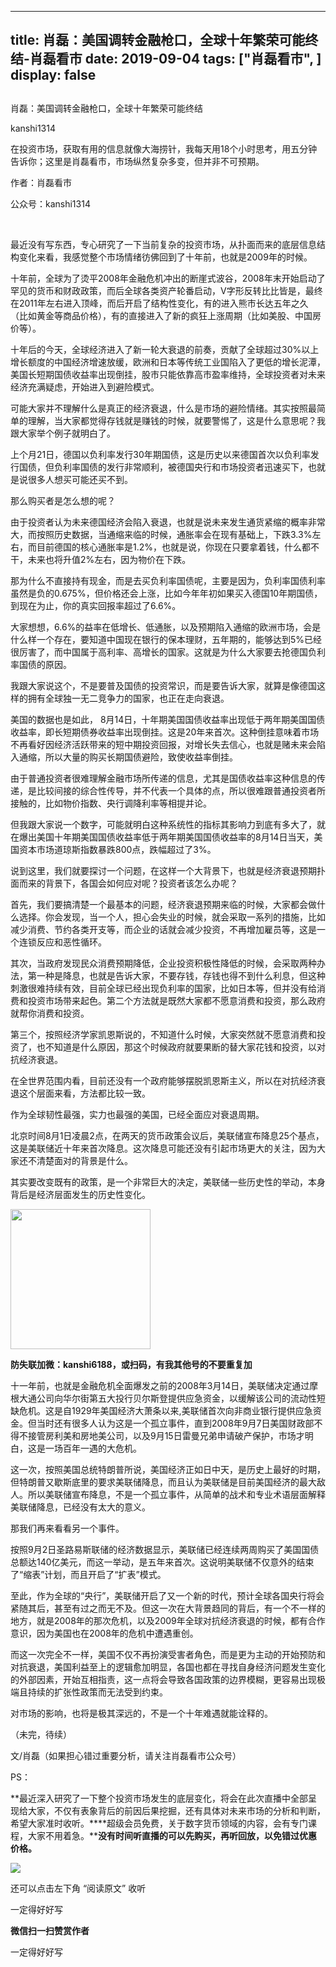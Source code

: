 
---
title:  肖磊：美国调转金融枪口，全球十年繁荣可能终结-肖磊看市
date: 2019-09-04
tags: ["肖磊看市", ]
display: false
---


## 



肖磊：美国调转金融枪口，全球十年繁荣可能终结




kanshi1314




在投资市场，获取有用的信息就像大海捞针，我每天用18个小时思考，用五分钟告诉你；这里是肖磊看市，市场纵然复杂多变，但并非不可预期。


作者：肖磊看市

公众号：kanshi1314

&nbsp;

最近没有写东西，专心研究了一下当前复杂的投资市场，从扑面而来的底层信息结构变化来看，我感觉整个市场情绪彷佛回到了十年前，也就是2009年的时候。



十年前，全球为了烫平2008年金融危机冲出的断崖式波谷，2008年末开始启动了罕见的货币和财政政策，而后全球各类资产轮番启动，V字形反转比比皆是，最终在2011年左右进入顶峰，而后开启了结构性变化，有的进入熊市长达五年之久（比如黄金等商品价格），有的直接进入了新的疯狂上涨周期（比如美股、中国房价等）。



十年后的今天，全球经济进入了新一轮大衰退的前奏，贡献了全球超过30%以上增长额度的中国经济增速放缓，欧洲和日本等传统工业国陷入了更低的增长泥潭，美国长短期国债收益率出现倒挂，股市只能依靠高市盈率维持，全球投资者对未来经济充满疑虑，开始进入到避险模式。



可能大家并不理解什么是真正的经济衰退，什么是市场的避险情绪。其实按照最简单的理解，当大家都觉得存钱就是赚钱的时候，就要警惕了，这是什么意思呢？我跟大家举个例子就明白了。



上个月21日，德国以负利率发行30年期国债，这是历史以来德国首次以负利率发行国债，但负利率国债的发行非常顺利，被德国央行和市场投资者迅速买下，也就是说很多人想买可能还买不到。



那么购买者是怎么想的呢？



由于投资者认为未来德国经济会陷入衰退，也就是说未来发生通货紧缩的概率非常大，而按照历史数据，当通缩来临的时候，通胀率会在现有基础上，下跌3.3%左右，而目前德国的核心通胀率是1.2%，也就是说，你现在只要拿着钱，什么都不干，未来也将升值2%左右，因为物价在下跌。



那为什么不直接持有现金，而是去买负利率国债呢，主要是因为，负利率国债利率虽然是负的0.675%，但价格还会上涨，比如今年年初如果买入德国10年期国债，到现在为止，你的真实回报率超过了6.6%。



大家想想，6.6%的益率在低增长、低通胀，以及预期陷入通缩的欧洲市场，会是什么样一个存在，要知道中国现在银行的保本理财，五年期的，能够达到5%已经很厉害了，而中国属于高利率、高增长的国家。这就是为什么大家要去抢德国负利率国债的原因。



我跟大家说这个，不是要普及国债的投资常识，而是要告诉大家，就算是像德国这样的拥有全球独一无二竞争力的国家，也正在走向衰退。



美国的数据也是如此， 8月14日，十年期美国国债收益率出现低于两年期美国国债收益率，即长短期债券收益率出现倒挂。这是20年来首次。这种倒挂意味着市场不再看好因经济活跃带来的短中期投资回报，对增长失去信心，也就是赌未来会陷入通缩，所以大量的购买长期国债避险，致使收益率倒挂。



由于普通投资者很难理解金融市场所传递的信息，尤其是国债收益率这种信息的传递，是比较间接的综合性传导，并不代表一个具体的点，所以很难跟普通投资者所接触的，比如物价指数、央行调降利率等相提并论。



但我跟大家说一个数字，可能就明白这种系统性的指标其影响力到底有多大了，就在爆出美国十年期美国国债收益率低于两年期美国国债收益率的8月14日当天，美国资本市场道琼斯指数暴跌800点，跌幅超过了3%。



说到这里，我们就要探讨一个问题，在这样一个大背景下，也就是经济衰退预期扑面而来的背景下，各国会如何应对呢？投资者该怎么办呢？



首先，我们要搞清楚一个最基本的问题，经济衰退预期来临的时候，大家都会做什么选择。你会发现，当一个人，担心会失业的时候，就会采取一系列的措施，比如减少消费、节约各类开支等，而企业的话就会减少投资，不再增加雇员等，这是一个连锁反应和恶性循环。



其次，当政府发现民众消费预期降低，企业投资积极性降低的时候，会采取两种办法，第一种是降息，也就是告诉大家，不要存钱，存钱也得不到什么利息，但这种刺激很难持续有效，目前全球已经出现负利率的国家，比如日本等，但并没有给消费和投资市场带来起色。第二个方法就是既然大家都不愿意消费和投资，那么政府就帮你消费和投资。



第三个，按照经济学家凯恩斯说的，不知道什么时候，大家突然就不愿意消费和投资了，也不知道是什么原因，那这个时候政府就要果断的替大家花钱和投资，以对抗经济衰退。



在全世界范围内看，目前还没有一个政府能够摆脱凯恩斯主义，所以在对抗经济衰退这个层面来看，方法都比较一致。



作为全球韧性最强，实力也最强的美国，已经全面应对衰退周期。



北京时间8月1日凌晨2点，在两天的货币政策会议后，美联储宣布降息25个基点，这是美联储近十年来首次降息。这次降息可能还没有引起市场更大的关注，因为大家还不清楚面对的背景是什么。



其实要改变既有的政策，是一个非常巨大的决定，美联储一些历史性的举动，本身背后是经济层面发生的历史性变化。



<img class="rich_pages" data-copyright="0" data-ratio="1" data-s="300,640" src="https://mmbiz.qpic.cn/mmbiz_jpg/rIYcHn0KrPQxE6zMiarib0VYKnt94Md6MMtJIw6YEwy8maoZPYfqopnlsqVs55Vz3JiaQIS7PZ1rg8lrYVngiaw9CQ/640?wx_fmt=jpeg" data-type="jpeg" data-w="430" style="height: 224px;width: 224px;"/>

**防失联加微：kanshi6188，或扫码，有我其他号的不要重复加**



十一年前，也就是金融危机全面爆发之前的2008年3月14日，美联储决定通过摩根大通公司向华尔街第五大投行贝尔斯登提供应急资金，以缓解该公司的流动性短缺危机。这是自1929年美国经济大萧条以来,美联储首次向非商业银行提供应急资金。但当时还有很多人认为这是一个孤立事件，直到2008年9月7日美国财政部不得不接管房利美和房地美公司，以及9月15日雷曼兄弟申请破产保护，市场才明白，这是一场百年一遇的大危机。



这一次，按照美国总统特朗普所说，美国经济正如日中天，是历史上最好的时期，但特朗普又歇斯底里的要求美联储降息，而且认为美联储是目前美国经济的最大敌人。所以美联储宣布降息，不是一个孤立事件，从简单的战术和专业术语层面解释美联储降息，已经没有太大的意义。



那我们再来看看另一个事件。



按照9月2日圣路易斯联储的经济数据显示，美联储已经连续两周购买了美国国债总额达140亿美元，而这一举动，是五年来首次。这说明美联储不仅意外的结束了“缩表”计划，而且开启了“扩表”模式。



至此，作为全球的“央行”，美联储开启了又一个新的时代，预计全球各国央行将会紧随其后，甚至有过之而无不及。但这一次在大背景趋同的背后，有一个不一样的地方，就是2008年的那次危机，以及2009年全球对抗经济衰退的时候，都有合作意识，因为美国也在2008年的危机中遭遇重创。



而这一次完全不一样，美国不仅不再扮演受害者角色，而是更为主动的开始预防和对抗衰退，美国利益至上的逻辑愈加明显，各国也都在寻找自身经济问题发生变化的外部因素，开始互相指责，这一点将会导致各国政策的边界模糊，更容易出现极端且持续的扩张性政策而无法受到约束。



对市场的影响，也将是极其深远的，不是一个十年难遇就能诠释的。



（未完，待续）



文/肖磊（如果担心错过重要分析，请关注肖磊看市公众号）



PS：

**最近深入研究了一下整个投资市场发生的底层变化，将会在此次直播中全部呈现给大家，不仅有表象背后的前因后果挖掘，还有具体对未来市场的分析和判断，希望大家准时收听。****超级会员免费，关于数字货币领域的内容，会有专门课程，大家不用着急。****没有时间听直播的可以先购买，再听回放，以免错过优惠价格。**



<img class="rich_pages" data-ratio="1.7786666666666666" data-s="300,640" src="https://mmbiz.qpic.cn/mmbiz_jpg/rIYcHn0KrPQ5kgpmGsEKZTbTQW4ficKAKr6iaevbaE0RecZEPDib0LLTSk1kSygCIEsHxYOnia5BDEbW1cnakTDnibg/640?wx_fmt=jpeg" data-type="jpeg" data-w="750" style="">

还可以点击左下角&nbsp;“阅读原文” 收听

一定得好好写


**微信扫一扫赞赏作者**






一定得好好写








